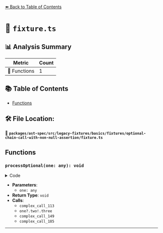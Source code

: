[⬅️ Back to Table of Contents](../../../../../../../index.md)

# 📄 `fixture.ts`

## 📊 Analysis Summary

| Metric | Count |
|--------|-------|
| 🔧 Functions | 1 |

## 📚 Table of Contents

- [Functions](#functions)

## 🛠️ File Location:
📂 **`packages/ast-spec/src/legacy-fixtures/basics/fixtures/optional-chain-call-with-non-null-assertion/fixture.ts`**

## Functions

### `processOptional(one: any): void`

<details><summary>Code</summary>

```ts
function processOptional(one?: any) {
  one?.two!();
  one?.two!.three();
  one?.two!();
  one?.two!.three();
  one?.two!();
  one?.two!.three();
}
```
</details>

- **Parameters**:
  - `one: any`
- **Return Type**: `void`
- **Calls**:
  - `complex_call_113`
  - `one?.two!.three`
  - `complex_call_149`
  - `complex_call_185`

---